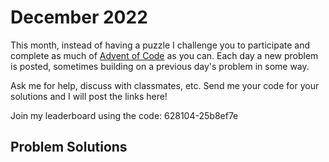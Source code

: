 # December 2022

This month, instead of having a puzzle I challenge you to participate and complete as much of [Advent of Code](https://adventofcode.com/) as you can.  Each day a new problem is posted, sometimes building on a previous day's problem in some way.  

Ask me for help, discuss with classmates, etc.  Send me your code for your solutions and I will post the links here!

Join my leaderboard using the code: 628104-25b8ef7e

## Problem Solutions

